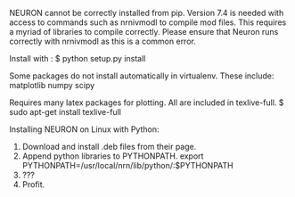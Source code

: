 NEURON cannot be correctly installed from pip. Version 7.4 is needed with access
to commands such as nrnivmodl to compile mod files. 
This requires a myriad of libraries to compile correctly. 
Please ensure that Neuron runs correctly with nrnivmodl as this is 
a common error.

Install with :
	$ python setup.py install

Some packages do not install automatically
in virtualenv.
These include:
	matplotlib
	numpy
	scipy

Requires many latex packages for plotting. All are included
in texlive-full.
	$ sudo apt-get install texlive-full

Installing NEURON on Linux with Python:
1. Download and install .deb files from their page.
2. Append python libraries to PYTHONPATH.
    export PYTHONPATH=/usr/local/nrn/lib/python/:$PYTHONPATH
3. ???
4. Profit.
